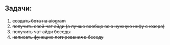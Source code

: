 ## Задачи:
1. ~~создать бота на aiogram~~
2. ~~получить свой чат айди (а лучше вообще всю нужную инфу с юзера)~~
3. ~~получить чат айди беседы~~
4. ~~написать функцию логирования в беседу~~

